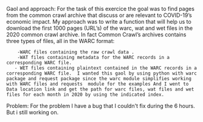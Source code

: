 Gaol and approach:
For the task of this exercice the goal was to find pages from the common crawl archive that discuss or are relevant to COVID-19’s economic impact.   My approach was to write a function that will help us to download the first 1000 pages (URL’s) of the warc, wat and wet files in the 2020 common crawl archive.  In fact 
Common Crawl’s archives contains three types of files, all in the WARC format: 

        -WARC files containing the raw crawl data .
        -WAT files containing metadata for the WARC records in a corresponding WARC file.
       - WET files containing plaintext contained in the WARC records in a corresponding WARC file.  I wanted this gaol by using python with warc package and request package since the warc module simplifies working with WARC files and requests  module for the examples And I went to  Data location link and get the path for warc files, wat files and wet files for each month in 2020 by using the indicated index. 

Problem:
For the problem I have a bug that I couldn't fix during the 6 hours.  But i still working on.



